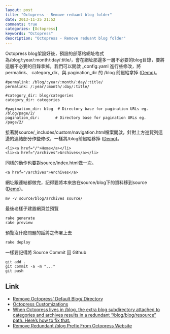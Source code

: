 ```yaml
---
layout: post
title: "Octopress - Remove reduant blog folder"
date: 2013-11-25 21:52
comments: true
categories: [Octopress]
keywords: "Octopress"
description: "Octopress - Remove reduant blog folder"
---
```


Octopress blog架設好後，預設的部落格網址格式為/blog/:year/:month/:day/:title/，會在網址那邊多一層不必要的blog目錄，要將這層不必要的目錄拿掉，我們可以開啟 _config.yaml 進行些修改，將 permalink、 category_dir、與 pagination_dir 的 /blog 前綴給拿掉 ([Demo](/images/posts/OctopressRemoveReduantBlogFolder/1.png))。

<!--More-->

    #permalink: /blog/:year/:month/:day/:title/
    permalink: /:year/:month/:day/:title/

    #category_dir: blog/categories
    category_dir: categories

    #pagination_dir: blog  # Directory base for pagination URLs eg. /blog/page/2/
    pagination_dir:       # Directory base for pagination URLs eg. /page/2/


接著將source/_includes/custom/navigation.html檔案開啟，針對上方巡覽列這邊的連結部分作些修改，一樣將/blog前綴給移掉 ([Demo](/images/posts/OctopressRemoveReduantBlogFolder/2.png))。

    <li><a href="/">Home</a></li>
    <li><a href="/archives">Archives</a></li>


同樣的動作也要對source/index.html做一次。

    <a href="/archives">Archives</a>


網址跟連結都做完，記得要將本來放在source/blog下的資料移到source ([Demo](/images/posts/OctopressRemoveReduantBlogFolder/3.png))。

    mv -v source/blog/archives source/


最後老樣子建置網頁並預覽
    
    rake generate
    rake preview


預覽沒什麼問題的話將之佈署上去

    rake deploy


一樣要記得將 Source Commit 回 Github

    git add .
    git commit -a -m "..."
    git push


Link
----
* [Remove Octopress' Default Blog/ Directory](http://blog.floriancargoet.com/2012/03/remove-octopress-default-blog-slash-directory/)
* [Octopress Customizations](http://www.ewal.net/2012/09/08/octopress-customizations/)
* [When Octopress lives in /blog, the extra blog subdirectory attached to categories and archives results in a redundant “/blog/blog/resource” path. Here’s how to fix that.](http://hackingoff.com/blog/jekyll-octopress-in-a-subdirectory-removing-redundant-slash-blog-path-to-archives-and-categories/)
* [Remove Redundant /blog Prefix From Octopress Website](http://xit0.org/2013/04/remove-redundant-slash-blog-prefix-from-octopress-website/)
